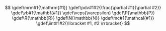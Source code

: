 <!-- Katex macros definitions -->
$$
    \gdef\mrm#1{\mathrm{#1}}
    \gdef\pdv#1#2{\frac{\partial #1}{\partial #2}}
    \gdef\vb#1{\mathbf{#1}}
    \gdef\veps{\varepsilon}
    \gdef\P{\mathbb{P}}
    \gdef\R{\mathbb{R}}
    \gdef\N{\mathbb{N}}
    \gdef\mc#1{\mathcal{#1}}
    \gdef\iint#1#2{\llbracket #1, #2 \rrbracket}
$$
